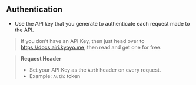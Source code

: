 ## Authentication

- Use the API key that you generate to authenticate each request made to the API.

> If you don’t have an API Key, then just head over to https://docs.airi.kyoyo.me, then read and get one for free.

> **Request Header**
>
> - Set your API Key as the `Auth` header on every request.
> - Example: `Auth`: token
